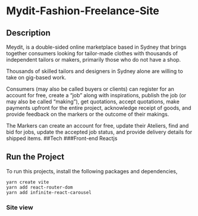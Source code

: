 # Mydit-Fashion-Freelance-Site

## Description
Meydit, is a double-sided online marketplace based in Sydney that brings together consumers looking for tailor-made clothes with thousands of independent tailors or makers, primarily those who do not have a shop.

Thousands of skilled tailors and designers in Sydney alone are willing to take on gig-based work.

Consumers (may also be called buyers or clients) can register for an account for free, create a “job” along with inspirations, publish the job (or may also be called “making”), get quotations, accept quotations, make payments upfront for the entire project, acknowledge receipt of goods, and provide feedback on the markers or the outcome of their makings.

The Markers can create an account for free, update their Ateliers, find and bid for jobs, update the accepted job status, and provide delivery details for shipped items.
##Tech
###Front-end
Reactjs

## Run the Project
To run this projects, install the following packages and dependencies,
```
yarn create vite
yarn add react-router-dom
yarn add infinite-react-carousel
```

### Site view

